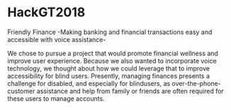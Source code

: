 # HackGT2018
Friendly Finance -Making banking and financial transactions easy and accessible with voice assistance-

We chose to pursue a project that would promote financial wellness and improve user experience. Because we also wanted to incorporate voice technology, we thought about how we could leverage that to improve accessibility for blind users. Presently, managing finances presents a challenge for disabled, and especially for blindusers, as over-the-phone-customer assistance and help from family or friends are often required for these users to manage accounts.
